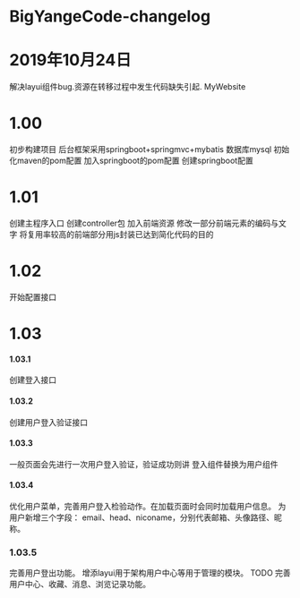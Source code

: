 # BigYangeCode-changelog
# 2019年10月24日
解决layui组件bug.资源在转移过程中发生代码缺失引起.
MyWebsite
# 1.00
初步构建项目
后台框架采用springboot+springmvc+mybatis
数据库mysql
初始化maven的pom配置
加入springboot的pom配置
创建springboot配置
# 1.01
创建主程序入口
创建controller包
加入前端资源
修改一部分前端元素的编码与文字
将复用率较高的前端部分用js封装已达到简化代码的目的
# 1.02
开始配置接口
# 1.03
#### 1.03.1
创建登入接口
#### 1.03.2
创建用户登入验证接口
#### 1.03.3
一般页面会先进行一次用户登入验证，验证成功则讲 登入组件替换为用户组件
#### 1.03.4
优化用户菜单，完善用户登入检验动作。在加载页面时会同时加载用户信息。
为用户新增三个字段：
email、head、niconame，分别代表邮箱、头像路径、昵称。
### 1.03.5
完善用户登出功能。
增添layui用于架构用户中心等用于管理的模块。
TODO 完善用户中心、收藏、消息、浏览记录功能。